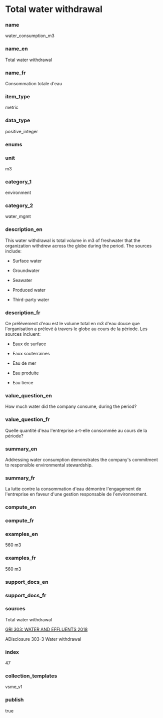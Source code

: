 # Total water withdrawal

### name

water_consumption_m3

### name_en

Total water withdrawal

### name_fr

Consommation totale d'eau

### item_type

metric

### data_type

positive_integer

### enums



### unit

m3

### category_1

environment

### category_2

water_mgmt

### description_en


This water withdrawal is total volume in m3 of freshwater that the organization withdrew across the
globe during the period. The sources include:  

 - Surface water  

 - Groundwater  

 - Seawater  

 - Produced water  

 - Third-party water  



### description_fr


Ce prélèvement d'eau est le volume total en m3 d'eau douce que l'organisation a prélevé à travers le
globe au cours de la période. Les sources incluent:  

 - Eaux de surface  

 - Eaux souterraines  

 - Eau de mer  

 - Eau produite  

 - Eau tierce  



### value_question_en

How much water did the company consume, during the period?

### value_question_fr

Quelle quantité d'eau l'entreprise a-t-elle consommée au cours de la
période?

### summary_en

Addressing water consumption demonstrates the company's commitment to responsible environmental
stewardship.

### summary_fr

La lutte contre la consommation d'eau démontre l'engagement de l'entreprise en faveur d'une gestion
responsable de l'environnement.

### compute_en



### compute_fr



### examples_en

560 m3

### examples_fr

560 m3

### support_docs_en



### support_docs_fr



### sources


Total water withdrawal  

[GRI 303: WATER AND EFFLUENTS 2018](https://www.globalreporting.org/standards/media/1909/gri-303-water-and-effluents-2018.pdf)  

ADisclosure 303-3 Water withdrawal

            
### index

47

### collection_templates

vsme_v1

### publish

true
